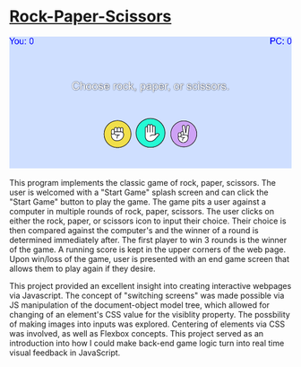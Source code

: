 # [Rock-Paper-Scissors](https://alansimon816.github.io/Rock-Paper-Scissors/)

![program screenshot](https://github.com/alansimon816/Rock-Paper-Scissors/blob/master/screenshot.png?raw=true)

This program implements the classic game of rock, paper, scissors. The user is welcomed with a "Start Game" splash screen and can click the "Start Game" button to play the game. The game pits a user against a computer in multiple rounds of rock, paper, scissors. The user clicks on either the rock, paper, or scissors icon to input their choice. Their choice is then compared against the computer's and the winner of a round is determined immediately after. The first player to win 3 rounds is the winner of the game. A running score is kept in the upper corners of the web page. Upon win/loss of the game, user is presented with an end game screen that allows them to play again if they desire.

This project provided an excellent insight into creating interactive webpages via Javascript. The concept of "switching screens" was made possible via JS manipulation of the document-object model tree, which allowed for changing of an element's CSS value for the visiblity property. The possbility of making images into inputs was explored. Centering of elements via CSS was involved, as well as Flexbox concepts. This project served as an introduction into how I could make back-end game logic turn into real time visual feedback in JavaScript.
